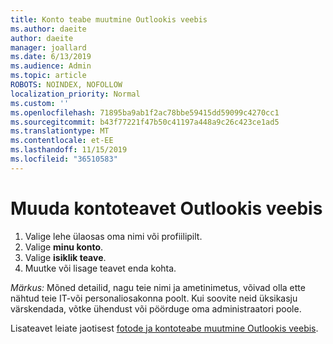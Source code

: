 ```yaml
---
title: Konto teabe muutmine Outlookis veebis
ms.author: daeite
author: daeite
manager: joallard
ms.date: 6/13/2019
ms.audience: Admin
ms.topic: article
ROBOTS: NOINDEX, NOFOLLOW
localization_priority: Normal
ms.custom: ''
ms.openlocfilehash: 71895ba9ab1f2ac78bbe59415dd59099c4270cc1
ms.sourcegitcommit: b43f77221f47b50c41197a448a9c26c423ce1ad5
ms.translationtype: MT
ms.contentlocale: et-EE
ms.lasthandoff: 11/15/2019
ms.locfileid: "36510583"
---
```

# <a name="change-account-information-in-outlook-on-the-web"></a>Muuda kontoteavet Outlookis veebis

1. Valige lehe ülaosas oma nimi või profiilipilt.
1. Valige **minu konto**.
1. Valige **isiklik teave**.
1. Muutke või lisage teavet enda kohta.

*Märkus:* Mõned detailid, nagu teie nimi ja ametinimetus, võivad olla ette nähtud teie IT-või personaliosakonna poolt. Kui soovite neid üksikasju värskendada, võtke ühendust või pöörduge oma administraatori poole.

Lisateavet leiate jaotisest [fotode ja kontoteabe muutmine Outlookis veebis](https://support.office.com/article/b2dbb289-851d-4bed-93c3-3e136f5659ec).
